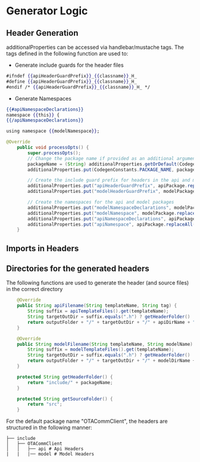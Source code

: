 # Generator Logic

## Header Generation

additionalProperties can be accessed via handlebar/mustache tags. The tags defined in the following function are used to:

- Generate include guards for the header files

```handlebars
#ifndef {{apiHeaderGuardPrefix}}_{{classname}}_H_
#define {{apiHeaderGuardPrefix}}_{{classname}}_H_
#endif /* {{apiHeaderGuardPrefix}}_{{classname}}_H_ */
```

- Generate Namespaces

```handlebars
{{#apiNamespaceDeclarations}}
namespace {{this}} {
{{/apiNamespaceDeclarations}}

using namespace {{modelNamespace}};
```

```java
@Override
    public void processOpts() {
        super.processOpts();
        // Change the package name if provided as an additional argument
        packageName = (String) additionalProperties.getOrDefault(CodegenConstants.PACKAGE_NAME, DEFAULT_PACKAGE_NAME);
        additionalProperties.put(CodegenConstants.PACKAGE_NAME, packageName);

        // Create the include guard prefix for headers in the api and model packages
        additionalProperties.put("apiHeaderGuardPrefix", apiPackage.replaceAll("\\.", "_").toUpperCase(Locale.ROOT));
        additionalProperties.put("modelHeaderGuardPrefix", modelPackage.replaceAll("\\.", "_").toUpperCase(Locale.ROOT));

        // Create the namespaces for the api and model packages
        additionalProperties.put("modelNamespaceDeclarations", modelPackage.split("\\."));
        additionalProperties.put("modelNamespace", modelPackage.replaceAll("\\.", "::"));
        additionalProperties.put("apiNamespaceDeclarations", apiPackage.split("\\."));
        additionalProperties.put("apiNamespace", apiPackage.replaceAll("\\.", "::"));
    }
```

## Imports in Headers

## Directories for the generated headers

The following functions are used to generate the header (and source files) in the correct directory

```java
    @Override
    public String apiFilename(String templateName, String tag) {
        String suffix = apiTemplateFiles().get(templateName);
        String targetOutDir = suffix.equals(".h") ? getHeaderFolder() : getSourceFolder();
        return outputFolder + "/" + targetOutDir + "/" + apiDirName + "/" + toApiFilename(tag) + suffix;
    }

    @Override
    public String modelFilename(String templateName, String modelName) {
        String suffix = modelTemplateFiles().get(templateName);
        String targetOutDir = suffix.equals(".h") ? getHeaderFolder() : getSourceFolder();
        return outputFolder + "/" + targetOutDir + "/" + modelDirName + "/" + toModelFilename(modelName) + suffix;
    }

    protected String getHeaderFolder() {
        return "include/" + packageName;
    }

    protected String getSourceFolder() {
        return "src";
    }
```

For the default package name "OTACommClient", the headers are structured in the following manner:

```
├── include
│   ├── OTACommClient
│   │   ├── api # Api Headers
|   |   |── model # Model Headers
```

